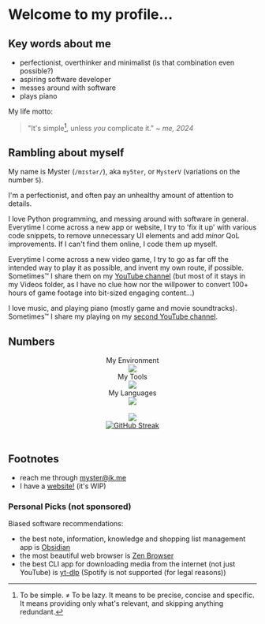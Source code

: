 # Welcome to my profile...

## Key words about me
- perfectionist, overthinker and minimalist (is that combination even possible?)
- aspiring software developer
- messes around with software
- plays piano

My life motto:
> "It's simple[^1], unless *you* complicate it." ~ *me, 2024*


## Rambling about myself
My name is Myster (`/mɪstər/`), aka `my5ter`, or `MysterV` (variations on the number `5`).  

I'm a perfectionist, and often pay an unhealthy amount of attention to details.  

I love Python programming, and messing around with software in general.  
Everytime I come across a new app or website, I try to 'fix it up' with various code snippets, to remove unnecessary UI elements and add *minor* QoL improvements. If I can't find them online, I code them up myself.  

Everytime I come across a new video game, I try to go as far off the intended way to play it as possible, and invent my own route, if possible.  
Sometimes™️ I share them on my [YouTube channel](https://www.youtube.com/@my5ter) (but most of it stays in my Videos folder, as I have no clue how nor the willpower to convert 100+ hours of game footage into bit-sized engaging content...)  

I love music, and playing piano (mostly game and movie soundtracks). Sometimes™️ I share my playing on my [second YouTube channel](https://www.youtube.com/@MysterV).


## Numbers
<div align="center">
    My Environment<br>
    <a href="https://skillicons.dev"><img src="https://skillicons.dev/icons?i=windows,linux,git" /></a><br>
    My Tools<br>
    <a href="https://skillicons.dev"><img src="https://skillicons.dev/icons?i=obsidian,github,pycharm,vscode" /></a><br>
    My Languages<br>
    <a href="https://skillicons.dev"><img src="https://skillicons.dev/icons?i=py,html,css,powershell,bash,mysql,md" /></a><br><br>
    <a href="https://github.com/anuraghazra/github-readme-stats?tab=readme-ov-file#usage-2"><img src="https://github-readme-stats.vercel.app/api/top-langs/?username=MysterV&theme=aura&layout=compact" /></a><br>
    <a href="https://git.io/streak-stats"><img src="https://github-readme-streak-stats.herokuapp.com?user=MysterV&theme=aura&date_format=Y-m-d" alt="GitHub Streak" /></a><br>
</div><br>


## Footnotes
- reach me through [myster@ik.me](mailto:myster@ik.me)
- I have a [website!](https://mysterv.github.io) (it's WIP)

### Personal Picks (not sponsored)
Biased software recommendations:
- the best note, information, knowledge and shopping list management app is [Obsidian](https://obsidian.md)
- the most beautiful web browser is [Zen Browser](https://zen-browser.app/)
- the best CLI app for downloading media from the internet (not just YouTube) is [yt-dlp](https://github.com/yt-dlp/yt-dlp) (Spotify is not supported (for legal reasons))

<!--
Here are some ideas to get you started:

- 🔭 I’m currently working on ...
- 🌱 I’m currently learning ...
- 👯 I’m looking to collaborate on ...
- 🤔 I’m looking for help with ...
- 💬 Ask me about ...
- 📫 How to reach me: ...
- 😄 Pronouns: ...
- ⚡ Fun fact: ...
-->

[^1]: To be simple. ≠ To be lazy. It means to be precise, concise and specific. It means providing only what's relevant, and skipping anything redundant.
